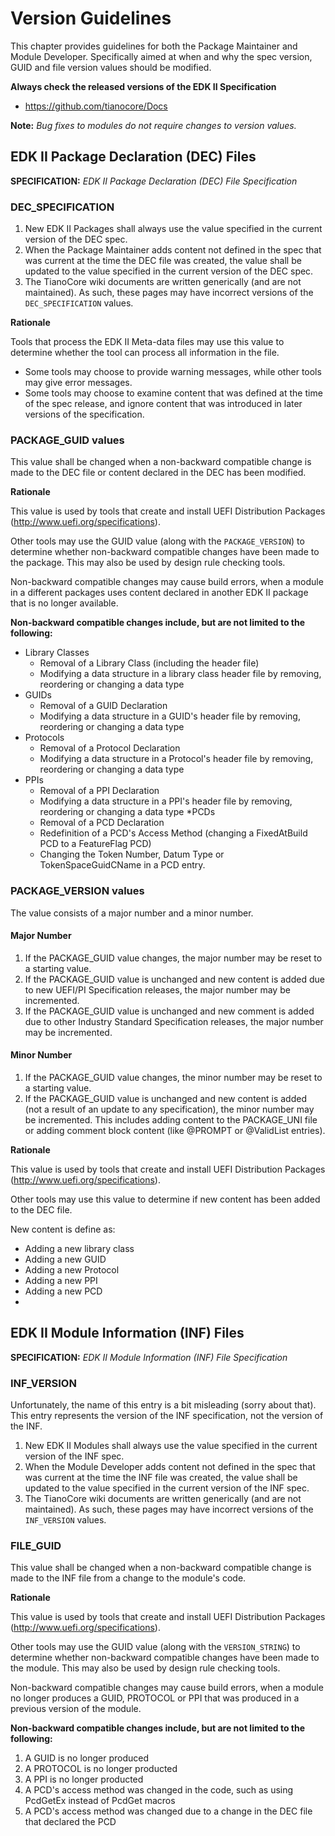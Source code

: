 # Version Guidelines

This chapter provides guidelines for both the Package Maintainer and Module Developer. Specifically aimed at when and why the spec version, GUID and file version values should be modified.

**Always check the released versions of the EDK II Specification**

* https://github.com/tianocore/Docs

**Note:** *Bug fixes to modules do not require changes to version values.*


## EDK II Package Declaration (DEC) Files
**SPECIFICATION:** *EDK II Package Declaration (DEC) File Specification*

### DEC_SPECIFICATION
1. New EDK II Packages shall always use the value specified in the current version of the DEC spec.
2. When the Package Maintainer adds content not defined in the spec that was current at the time the DEC file was created, the value shall be updated to the value specified in the current version of the DEC spec.
3. The TianoCore wiki documents are written generically (and are not maintained). As such, these pages may have incorrect versions of the ```DEC_SPECIFICATION``` values.

**Rationale**

Tools that process the EDK II Meta-data files may use this value to determine whether the tool can process all information in the file.
- Some tools may choose to provide warning messages, while other tools may give error messages.
- Some tools may choose to examine content that was defined at the time of the spec release, and ignore content that was introduced in later versions of the specification.

### PACKAGE_GUID values
This value shall be changed when a non-backward compatible change is made to the DEC file or content declared in the DEC has been modified.

**Rationale**

This value is used by tools that create and install UEFI Distribution Packages (http://www.uefi.org/specifications).

Other tools may use the GUID value (along with the ```PACKAGE_VERSION```) to determine whether non-backward compatible changes have been made to the package. This may also be used by design rule checking tools.

Non-backward compatible changes may cause build errors, when a module in a different packages uses content declared in another EDK II package that is no longer available.

**Non-backward compatible changes include, but are not limited to the following:**

* Library Classes
    * Removal of a Library Class (including the header file)
    * Modifying a data structure in a library class header file by removing, reordering or changing a data type
* GUIDs
    * Removal of a GUID Declaration
    * Modifying a data structure in a GUID's header file by removing, reordering or changing a data type
* Protocols
    * Removal of a Protocol Declaration
    * Modifying a data structure in a Protocol's header file by removing, reordering or changing a data type
* PPIs
    * Removal of a PPI Declaration
    * Modifying a data structure in a PPI's header file by removing, reordering or changing a data type
*PCDs
    * Removal of a PCD Declaration
    * Redefinition of a PCD's Access Method (changing a FixedAtBuild PCD to a FeatureFlag PCD)
    * Changing the Token Number, Datum Type or TokenSpaceGuidCName in a PCD entry.

### PACKAGE_VERSION values
The value consists of a major number and a minor number.

#### Major Number
1. If the PACKAGE_GUID value changes, the major number may be reset to a starting value.
2. If the PACKAGE_GUID value is unchanged and new content is added due to new UEFI/PI Specification releases, the major number may be incremented.
3. If the PACKAGE_GUID value is unchanged and new comment is added due to other Industry Standard Specification releases, the major number may be incremented.

#### Minor Number
1. If the PACKAGE_GUID value changes, the minor number may be reset to a starting value.
2. If the PACKAGE\_GUID value is unchanged and new content is added (not a result of an update to any specification), the minor number may be incremented. This includes adding content to the PACKAGE_UNI file or adding comment block content (like @PROMPT or @ValidList entries).


**Rationale**

This value is used by tools that create and install UEFI Distribution Packages (http://www.uefi.org/specifications).

Other tools may use this value to determine if new content has been added to the DEC file.

New content is define as:
* Adding a new library class
* Adding a new GUID
* Adding a new Protocol
* Adding a new PPI
* Adding a new PCD
* 


## EDK II Module Information (INF) Files

**SPECIFICATION:** *EDK II Module Information (INF) File Specification*

### INF_VERSION
Unfortunately, the name of this entry is a bit misleading (sorry about that). This entry represents the version of the INF specification, not the version of the INF.

1. New EDK II Modules shall always use the value specified in the current version of the INF spec.
2. When the Module Developer adds content not defined in the spec that was current at the time the INF file was created, the value shall be updated to the value specified in the current version of the INF spec.
3. The TianoCore wiki documents are written generically (and are not maintained). As such, these pages may have incorrect versions of the ```INF_VERSION``` values.

### FILE_GUID
This value shall be changed when a non-backward compatible change is made to the INF file from a change to the module's code.

**Rationale**

This value is used by tools that create and install UEFI Distribution Packages (http://www.uefi.org/specifications).

Other tools may use the GUID value (along with the ```VERSION_STRING```) to determine whether non-backward compatible changes have been made to the module. This may also be used by design rule checking tools.

Non-backward compatible changes may cause build errors, when a module no longer produces a GUID, PROTOCOL or PPI that was produced in a previous version of the module.

**Non-backward compatible changes include, but are not limited to the following:**
1. A GUID is no longer produced
2. A PROTOCOL is no longer producted
3. A PPI is no longer producted
4. A PCD's access method was changed in the code, such as using PcdGetEx instead of PcdGet macros
5. A PCD's access method was changed due to a change in the DEC file that declared the PCD
 

